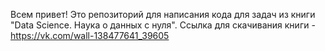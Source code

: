 Всем привет! 
Это репозиторий для написания кода для задач из книги "Data Science. Наука о данных с нуля".
Ссылка для скачивания книги - https://vk.com/wall-138477641_39605
